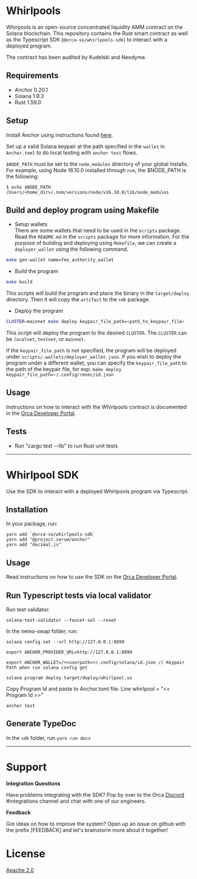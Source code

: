 # Whirlpools

Whirpools is an open-source concentrated liquidity AMM contract on the Solana blockchain.
This repository contains the Rust smart contract as well as the Typescript SDK (`@orca-so/whirlpools-sdk`) to interact with a deployed program.

The contract has been audited by Kudelski and Neodyme.

## Requirements

- Anchor 0.20.1
- Solana 1.9.3
- Rust 1.59.0

## Setup

Install Anchor using instructions found [here](https://book.anchor-lang.com/getting_started/installation.html#anchor).

Set up a valid Solana keypair at the path specified in the `wallet` in `Anchor.toml` to do local testing with `anchor test` flows.

`$NODE_PATH` must be set to the `node_modules` directory of your global installs.
For example, using Node 16.10.0 installed through `nvm`, the $NODE_PATH is the following:

```
$ echo $NODE_PATH
/Users/<home_dir>/.nvm/versions/node/v16.10.0/lib/node_modules
```

## Build and deploy program using Makefile

- Setup wallets
  </Br>
  There are some wallets that need to be used in the `scripts` package. Read the `README.md` in the `scripts` package for more information.
  For the purpose of building and deploying using `Makefile`, we can create a `deployer_wallet` using the following command.

```bash
make gen-wallet name=fee_authority_wallet
```

- Build the program

```bash
make build
```

This scripts will build the program and place the binary in the `target/deploy` directory. Then it will copy the `artifact` to the `sdk` package.

- Deploy the program

```bash
CLUSTER=mainnet make deploy keypair_file_path=<path_to_keypair_file>
```

This script will deploy the program to the desired `CLUSTER`. The `CLUSTER` can be `localnet`, `testnet`, or `mainnet`.

If the `keypair_file_path` is not specified, the program will be deployed under `scripts/.wallets/deployer_wallet.json`. If you wish to deploy the program under a different wallet, you can specify the `keypair_file_path` to the path of the keypair file, for exp: `make deploy keypair_file_path=~/.config/renec/id.json`

## Usage

Instructions on how to interact with the Whirlpools contract is documented in the [Orca Developer Portal](https://orca-so.gitbook.io/orca-developer-portal/orca/welcome).

## Tests

- Run "cargo test --lib" to run Rust unit tests

---

# Whirlpool SDK

Use the SDK to interact with a deployed Whirlpools program via Typescript.

## Installation

In your package, run:

```
yarn add `@orca-so/whirlpools-sdk`
yarn add "@project-serum/anchor"
yarn add "decimal.js"
```

## Usage

Read instructions on how to use the SDK on the [Orca Developer Portal](https://orca-so.gitbook.io/orca-developer-portal/orca/welcome).

## Run Typescript tests via local validator

Run test validator:

```
solana-test-validator --faucet-sol --reset
```

In the nemo-swap folder, run:

```
solana config set --url http://127.0.0.1:8899

export ANCHOR_PROVIDER_URL=http://127.0.0.1:8899

export ANCHOR_WALLET=/<<userpath>>/.config/solana/id.json // Keypair Path when run solana config get
```

```
solana program deploy target/deploy/whirlpool.so
```

Copy Program Id and paste to Anchor.toml file. Line whirlpool = "<< Program Id >>"

```
anchor test
```

## Generate TypeDoc

In the `sdk` folder, run `yarn run docs`

---

# Support

**Integration Questions**

Have problems integrating with the SDK? Pop by over to the Orca [Discord](https://discord.gg/nSwGWn5KSG) #integrations channel and chat with one of our engineers.

**Feedback**

Got ideas on how to improve the system? Open up an issue on github with the prefix [FEEDBACK] and let's brainstorm more about it together!

# License

[Apache 2.0](https://choosealicense.com/licenses/apache-2.0/)
